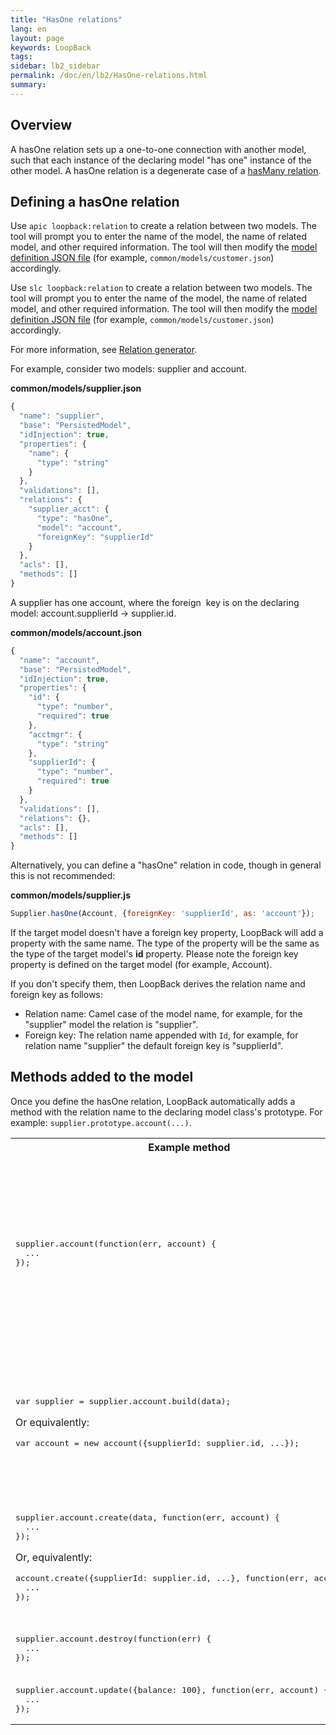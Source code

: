 ```yaml
---
title: "HasOne relations"
lang: en
layout: page
keywords: LoopBack
tags:
sidebar: lb2_sidebar
permalink: /doc/en/lb2/HasOne-relations.html
summary:
---
```


## Overview

A hasOne relation sets up a one-to-one connection with another model, such that each instance of the declaring model "has one" instance of the other model.
A hasOne relation is a degenerate case of a [hasMany relation](/doc/en/lb2/HasMany-relations.html).

## Defining a hasOne relation

Use `apic loopback:relation` to create a relation between two models.
The tool will prompt you to enter the name of the model, the name of related model, and other required information.
The tool will then modify the [model definition JSON file](/doc/en/lb2/Model-definition-JSON-file.html) (for example, `common/models/customer.json`) accordingly.

Use `slc loopback:relation` to create a relation between two models.
The tool will prompt you to enter the name of the model, the name of related model, and other required information.
The tool will then modify the [model definition JSON file](/doc/en/lb2/Model-definition-JSON-file.html) (for example, `common/models/customer.json`) accordingly.

For more information, see [Relation generator](/doc/en/lb2/Relation-generator.html).

For example, consider two models: supplier and account.

**common/models/supplier.json**

```javascript
{
  "name": "supplier",
  "base": "PersistedModel",
  "idInjection": true,
  "properties": {
    "name": {
      "type": "string"
    }
  },
  "validations": [],
  "relations": {
    "supplier_acct": {
      "type": "hasOne",
      "model": "account",
      "foreignKey": "supplierId"
    }
  },
  "acls": [],
  "methods": []
}
```

A supplier has one account, where the foreign  key is on the declaring model: account.supplierId -> supplier.id.

**common/models/account.json**

```javascript
{
  "name": "account",
  "base": "PersistedModel",
  "idInjection": true,
  "properties": {
    "id": {
      "type": "number",
      "required": true
    },
    "acctmgr": {
      "type": "string"
    },
    "supplierId": {
      "type": "number",
      "required": true
    }
  },
  "validations": [],
  "relations": {},
  "acls": [],
  "methods": []
}
```

Alternatively, you can define a "hasOne" relation in code, though in general this is not recommended:

**common/models/supplier.js**

```javascript
Supplier.hasOne(Account, {foreignKey: 'supplierId', as: 'account'});
```

If the target model doesn't have a foreign key property, LoopBack will add a property with the same name.
The type of the property will be the same as the type of the target model's **id** property.
Please note the foreign key property is defined on the target model (for example, Account).

If you don't specify them, then LoopBack derives the relation name and foreign key as follows:

* Relation name: Camel case of the model name, for example, for the "supplier" model the relation is "supplier".
* Foreign key: The relation name appended with `Id`, for example, for relation name "supplier" the default foreign key is "supplierId".

## Methods added to the model

Once you define the hasOne relation, LoopBack automatically adds a method with the relation name to the declaring model class's prototype.
For example: `supplier.prototype.account(...)`.

<table>
  <tbody>
    <tr>
      <th>Example method</th>
      <th>Description</th>
    </tr>
    <tr>
      <td>
        <pre>supplier.account(function(err, account) {<br>  ...<br>});</pre>
      </td>
      <td>
        <p>Find the supplier's account model.</p>
        <div class="sl-hidden"><strong>REVIEW COMMENT from Rand</strong><br>You cannot supply a filter, as you can for hasMany right?</div>
        <p></p>
      </td>
    </tr>
    <tr>
      <td>
        <pre>var supplier = supplier.account.build(data);</pre>
        <p>Or equivalently:</p>
        <pre>var account = new account({supplierId: supplier.id, ...});</pre>
      </td>
      <td>Build a new account for the supplier with the supplierId to be set to the id of the supplier. No persistence is involved.</td>
    </tr>
    <tr>
      <td>
        <pre>supplier.account.create(data, function(err, account) {<br>  ...<br>});</pre>
        <p>Or, equivalently:</p>
        <pre>account.create({supplierId: supplier.id, ...}, function(err, account) {<br>  ...<br>});</pre>
      </td>
      <td>Create a new account for the supplier. If there is already an account, an error will be reported.</td>
    </tr>
    <tr>
      <td>
        <pre>supplier.account.destroy(function(err) {<br>  ...<br>});</pre>
      </td>
      <td>Remove the account for the supplier.</td>
    </tr>
    <tr>
      <td>
        <pre>supplier.account.update({balance: 100}, function(err, account) {<br>  ...<br>});</pre>
      </td>
      <td>Update the associated account.</td>
    </tr>
  </tbody>
</table>